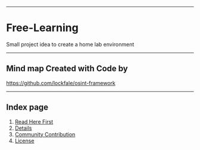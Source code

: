 - - -
# Free-Learning
Small project idea to create a home lab environment  
- - -

## Mind map Created with Code by
<https://github.com/lockfale/osint-framework>
- - -

## Index page  
1. [Read Here First](./Idea.html)  
2. [Details](./ABOUT.html)  
3. [Community Contribution](./Community.html)
3. [License](./LICENSE)
